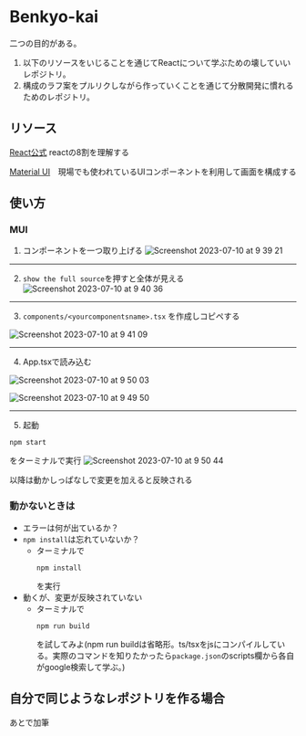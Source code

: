 # Benkyo-kai
二つの目的がある。
1. 以下のリソースをいじることを通じてReactについて学ぶための壊していいレポジトリ。
2. 構成のラフ案をプルリクしながら作っていくことを通じて分散開発に慣れるためのレポジトリ。

## リソース
[React公式](https://ja.react.dev/learn) reactの8割を理解する

[Material UI](https://mui.com/material-ui/react-autocomplete/)　現場でも使われているUIコンポーネントを利用して画面を構成する

## 使い方
### MUI

1. コンポーネントを一つ取り上げる
![Screenshot 2023-07-10 at 9 39 21](https://github.com/Escher-js/benkyo-kai/assets/94701070/67b019df-db41-4422-bf2a-1fc13fcfbdb8)

---

2. `show the full source`を押すと全体が見える
![Screenshot 2023-07-10 at 9 40 36](https://github.com/Escher-js/benkyo-kai/assets/94701070/644b996e-cfd1-4614-b70b-72e2c2d29e9c)

---

3. `components/<yourcomponentsname>.tsx` を作成しコピペする

![Screenshot 2023-07-10 at 9 41 09](https://github.com/Escher-js/benkyo-kai/assets/94701070/9d863b17-e784-4868-ad2a-95c5f9ee3e9c)

---

4. App.tsxで読み込む

![Screenshot 2023-07-10 at 9 50 03](https://github.com/Escher-js/benkyo-kai/assets/94701070/0e95f537-18fc-460c-8bd0-9f29015f0ced)

![Screenshot 2023-07-10 at 9 49 50](https://github.com/Escher-js/benkyo-kai/assets/94701070/9890cf96-a73a-4975-b3bd-92dc10c7ac8d)

---

5. 起動
```
npm start
```
をターミナルで実行
![Screenshot 2023-07-10 at 9 50 44](https://github.com/Escher-js/benkyo-kai/assets/94701070/3fa41d5b-543e-4d7d-b956-aaec1046e6dd)

以降は動かしっぱなしで変更を加えると反映される

### 動かないときは
- エラーは何が出ているか？
- `npm install`は忘れていないか？
  - ターミナルで
    ```
    npm install
    ```
    を実行 
- 動くが、変更が反映されていない
  - ターミナルで
    ```
    npm run build
    ```
    を試してみよ(npm run buildは省略形。ts/tsxをjsにコンパイルしている。実際のコマンドを知りたかったら`package.json`のscripts欄から各自がgoogle検索して学ぶ。)

## 自分で同じようなレポジトリを作る場合
あとで加筆
